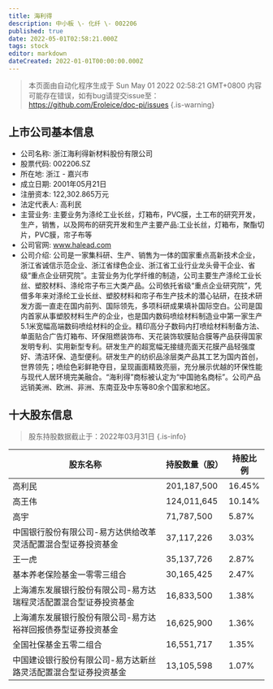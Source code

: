 ```yaml
---
title: 海利得
description: 中小板 \- 化纤 \- 002206
published: true
date: 2022-05-01T02:58:21.000Z
tags: stock
editor: markdown
dateCreated: 2022-01-01T00:00:00.000Z
---
```


> 本页面由自动化程序生成于 Sun May 01 2022 02:58:21 GMT+0800
> 内容可能存在错误，如有bug请提交issue至：https://github.com/Eroleice/doc-pi/issues
{.is-warning}

## 上市公司基本信息
- 公司名称: 浙江海利得新材料股份有限公司
- 股票代码: 002206.SZ
- 所在地: 浙江 - 嘉兴市
- 成立日期: 2001年05月21日
- 注册资本: 122,302.865万元
- 法定代表人: 高利民
- 主营业务: 主要业务为涤纶工业长丝，灯箱布，PVC膜，土工布的研究开发，生产，销售，以及网布的研究开发和生产主要产品:工业长丝，灯箱布，聚酯切片，PVC膜，帘子布等
- 公司官网: www.halead.com
- 公司介绍: 公司是一家集科研、生产、销售为一体的国家重点高新技术企业，浙江省诚信示范企业、浙江省绿色企业、浙江省工业行业龙头骨干企业、省级“重点企业研究院”。主营业务为化学纤维的制造，公司主要生产涤纶工业长丝、塑胶材料、涤纶帘子布三大类产品。公司依托省级“重点企业研究院”，凭借多年来对涤纶工业长丝、塑胶材料和帘子布生产技术的潜心钻研，在技术研发方面一直走在国内前列、国际领先，多项科研成果填补国际空白。公司是国内首家从事塑胶材料生产的企业，也是国内数码喷绘材料制造业中第一家生产5.1米宽幅高端数码喷绘材料的企业。精印高分子数码内打喷绘材料制备方法、单面贴合广告灯箱布、环保阻燃装饰布、天花装饰软膜贴合膜等产品获得国家发明专利、实用新型专利。研发生产的超宽幅无接缝亮面天花膜产品轻强度好、清洁环保、造型便利。研发生产的纺织品涂层类产品其工艺为国内首创，世界领先；喷绘色彩鲜艳夺目，呈现画面精致亮丽，充分展示优越的环保性能与现代人居环境完美融合。“海利得”商标被认定为“中国驰名商标”。公司产品远销美洲、欧洲、非洲、东南亚及中东等80余个国家和地区。


## 十大股东信息
> 股东持股数据截止于：2022年03月31日
{.is-info}

| 股东名称 | 持股数量（股） | 持股比例 |
| --- | --- | --- |
| 高利民 | 201,187,500 | 16.45% |
| 高王伟 | 124,011,645 | 10.14% |
| 高宇 | 71,787,500 | 5.87% |
| 中国银行股份有限公司-易方达供给改革灵活配置混合型证券投资基金 | 37,117,226 | 3.03% |
| 王一虎 | 35,137,726 | 2.87% |
| 基本养老保险基金一零零三组合 | 30,165,425 | 2.47% |
| 上海浦东发展银行股份有限公司-易方达瑞程灵活配置混合型证券投资基金 | 16,833,500 | 1.38% |
| 上海浦东发展银行股份有限公司-易方达裕祥回报债券型证券投资基金 | 16,625,900 | 1.36% |
| 全国社保基金五零二组合 | 16,551,717 | 1.35% |
| 中国建设银行股份有限公司-易方达新丝路灵活配置混合型证券投资基金 | 13,105,598 | 1.07% |




